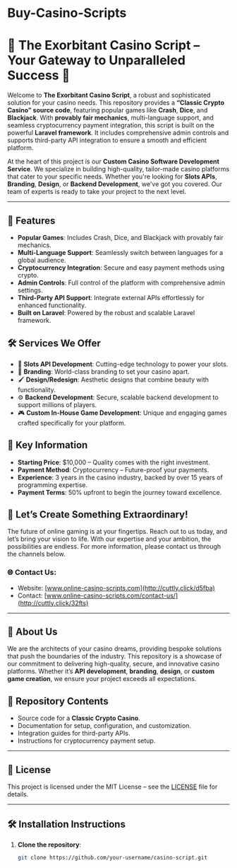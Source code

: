 # Buy-Casino-Scripts


# 🎰 The Exorbitant Casino Script – Your Gateway to Unparalleled Success 🎰

Welcome to **The Exorbitant Casino Script**, a robust and sophisticated solution for your casino needs. This repository provides a **“Classic Crypto Casino” source code**, featuring popular games like **Crash**, **Dice**, and **Blackjack**. With **provably fair mechanics**, multi-language support, and seamless cryptocurrency payment integration, this script is built on the powerful **Laravel framework**. It includes comprehensive admin controls and supports third-party API integration to ensure a smooth and efficient platform.

At the heart of this project is our **Custom Casino Software Development Service**. We specialize in building high-quality, tailor-made casino platforms that cater to your specific needs. Whether you're looking for **Slots APIs**, **Branding**, **Design**, or **Backend Development**, we've got you covered. Our team of experts is ready to take your project to the next level.

---

## 🌟 Features

- **Popular Games**: Includes Crash, Dice, and Blackjack with provably fair mechanics.
- **Multi-Language Support**: Seamlessly switch between languages for a global audience.
- **Cryptocurrency Integration**: Secure and easy payment methods using crypto.
- **Admin Controls**: Full control of the platform with comprehensive admin settings.
- **Third-Party API Support**: Integrate external APIs effortlessly for enhanced functionality.
- **Built on Laravel**: Powered by the robust and scalable Laravel framework.

## 🛠️ Services We Offer

- 🎲 **Slots API Development**: Cutting-edge technology to power your slots.
- 🎨 **Branding**: World-class branding to set your casino apart.
- 🖌️ **Design/Redesign**: Aesthetic designs that combine beauty with functionality.
- ⚙️ **Backend Development**: Secure, scalable backend development to support millions of players.
- 🎮 **Custom In-House Game Development**: Unique and engaging games crafted specifically for your platform.

## 🔑 Key Information

- **Starting Price**: $10,000 – Quality comes with the right investment.
- **Payment Method**: Cryptocurrency – Future-proof your payments.
- **Experience**: 3 years in the casino industry, backed by over 15 years of programming expertise.
- **Payment Terms**: 50% upfront to begin the journey toward excellence.

## 🚀 Let’s Create Something Extraordinary!

The future of online gaming is at your fingertips. Reach out to us today, and let’s bring your vision to life. With our expertise and your ambition, the possibilities are endless. For more information, please contact us through the channels below.

### 🌐 Contact Us:
- Website: [www.online-casino-scripts.com](http://cuttly.click/d5fba)
- Contact: [www.online-casino-scripts.com/contact-us/](http://cuttly.click/32fts)

---

## 🌟 About Us

We are the architects of your casino dreams, providing bespoke solutions that push the boundaries of the industry. This repository is a showcase of our commitment to delivering high-quality, secure, and innovative casino platforms. Whether it’s **API development**, **branding**, **design**, or **custom game creation**, we ensure your project exceeds all expectations.

## 📂 Repository Contents

- Source code for a **Classic Crypto Casino**.
- Documentation for setup, configuration, and customization.
- Integration guides for third-party APIs.
- Instructions for cryptocurrency payment setup.

---

## 📝 License

This project is licensed under the MIT License – see the [LICENSE](LICENSE) file for details.

---

## 🛠️ Installation Instructions

1. **Clone the repository**:  
   ```bash
   git clone https://github.com/your-username/casino-script.git
